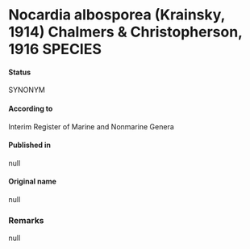 # Nocardia albosporea (Krainsky, 1914) Chalmers & Christopherson, 1916 SPECIES

#### Status
SYNONYM

#### According to
Interim Register of Marine and Nonmarine Genera

#### Published in
null

#### Original name
null

### Remarks
null